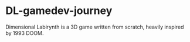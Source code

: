 # DL-gamedev-journey
Dimensional Labirynth is a 3D game written from scratch, heavily inspired by 1993 DOOM.

